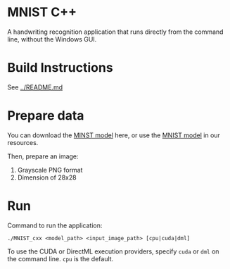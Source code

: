 # MNIST C++
A handwriting recognition application that runs directly from the command line, without the Windows GUI.

# Build Instructions
See [../README.md](../README.md)

# Prepare data
You can download the [MINST model](https://github.com/onnx/models/tree/master/vision/classification/mnist) here, or use the [MNIST model](https://github.com/wangkaisine/onnxruntime-inference-examples-cxx-for-linux/tree/main/resources/MNIST) in our resources.

Then, prepare an image:
1. Grayscale PNG format
2. Dimension of 28x28

# Run
Command to run the application:
```
./MNIST_cxx <model_path> <input_image_path> [cpu|cuda|dml]
```

To use the CUDA or DirectML execution providers, specify `cuda` or `dml` on the command line. `cpu` is the default.
